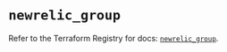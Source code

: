 # `newrelic_group`

Refer to the Terraform Registry for docs: [`newrelic_group`](https://registry.terraform.io/providers/newrelic/newrelic/3.44.0/docs/resources/group).
